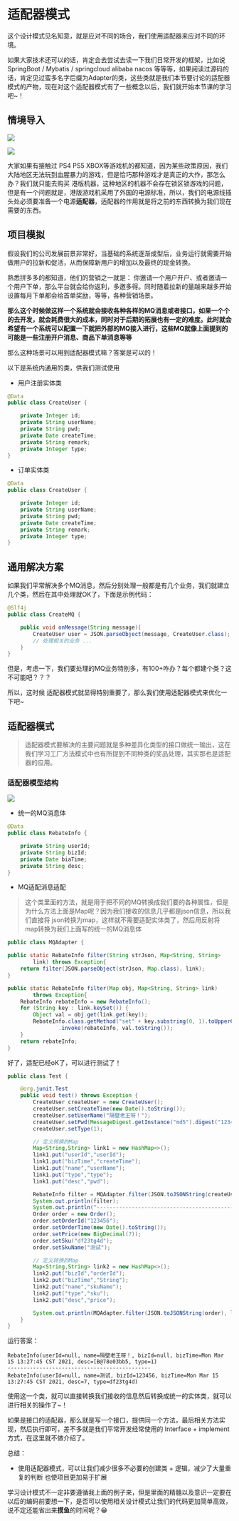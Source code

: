# 适配器模式

这个设计模式见名知意，就是应对不同的场合，我们使用适配器来应对不同的环境。

如果大家技术还可以的话，肯定会去尝试去读一下我们日常开发的框架，比如说 SpringBoot / Mybatis / springcloud alibaba nacos 等等等，如果阅读过源码的话，肯定见过蛮多名字后缀为Adapter的类，这些类就是我们本节要讨论的适配器模式的产物，现在对这个适配器模式有了一些概念以后，我们就开始本节课的学习吧~！



## 情境导入

![](https://img2018.cnblogs.com/blog/1272523/201901/1272523-20190129142942342-2089942613.png)

![](https://img2018.cnblogs.com/blog/1272523/201901/1272523-20190129143032772-477362990.png)

大家如果有接触过 PS4 PS5 XBOX等游戏机的都知道，因为某些政策原因，我们大陆地区无法玩到血腥暴力的游戏，但是恰巧那种游戏才是真正的大作，那怎么办？我们就只能去购买 港版机器，这种地区的机器不会存在锁区锁游戏的问题，但是有一个问题就是，港版游戏机采用了外国的电源标准，所以，我们的电源线插头处必须要准备一个电源**适配器**，适配器的作用就是将之前的东西转换为我们现在需要的东西。



## 项目模拟

假设我们的公司发展前景非常好，当基础的系统逐渐成型后，业务运行就需要开始做用户的拉新和促活，从而保障新用户的增加以及最终的现金转换。

熟悉拼多多的都知道，他们的营销之一就是： 你邀请⼀个⽤户开户、或者邀请⼀个⽤户下单，那么平台就会给你返利，多邀多得。同时随着拉新的量越来越多开始设置每⽉下单都会给⾸单奖励，等等，各种营销场景。

**那么这个时候做这样⼀个系统就会接收各种各样的MQ消息或者接⼝，如果⼀个个的去开发，就会耗费很⼤的成本，同时对于后期的拓展也有⼀定的难度。此时就会希望有⼀个系统可以配置⼀下就把外部的MQ接⼊进⾏，这些MQ就像上⾯提到的可能是⼀些注册开户消息、商品下单消息等等**

那么这种场景可以用到适配器模式嘛？答案是可以的！

以下是系统内通用的类，供我们测试使用

+ 用户注册实体类

```java
@Data
public class CreateUser {

    private Integer id;
    private String userName;
    private String pwd;
    private Date createTime;
    private String remark;
    private Integer type;
}
```

+ 订单实体类

```java
@Data
public class CreateUser {

    private Integer id;
    private String userName;
    private String pwd;
    private Date createTime;
    private String remark;
    private Integer type;
}
```



## 通用解决方案

如果我们平常解决多个MQ消息，然后分别处理一般都是有几个业务，我们就建立几个类，然后在其中处理就OK了，下面是示例代码：

```java
@Slf4j
public class CreateMQ {

    public void onMessage(String message){
        CreateUser user = JSON.parseObject(message, CreateUser.class);
        // 处理相关的业务 ...
    }
}
```



但是，考虑一下，我们要处理的MQ业务特别多，有100+咋办？每个都建个类？这不可能吧？？？

所以，这时候 适配器模式就显得特别重要了，那么我们使用适配器模式来优化一下吧~



## 适配器模式

> 适配器模式要解决的主要问题就是多种差异化类型的接⼝做统⼀输出，这在我们学习⼯⼚⽅法模式中也有所提到不同种类的奖品处理，其实那也是适配器的应⽤。

### 适配器模型结构

![](http://image.tinx.top/img20210315115507.png)

+ 统一的MQ消息体

```java
@Data
public class RebateInfo {

    private String userId;
    private String bizId;
    private Date biaTime;
    private String desc;
}
```

+ MQ适配消息适配

> 这个类里面的方法，就是用于把不同的MQ转换成我们要的各种属性，但是为什么方法上面是Map呢？因为我们接收的信息几乎都是json信息，所以我们直接将 json转换为map，这样就不需要适配实体类了，然后用反射将map转换为我们上面写的统一的MQ消息体

```java
public class MQAdapter {

public static RebateInfo filter(String strJson, Map<String, String>
        link) throws Exception{
    return filter(JSON.parseObject(strJson, Map.class), link);
}

public static RebateInfo filter(Map obj, Map<String, String> link)
        throws Exception{
    RebateInfo rebateInfo = new RebateInfo();
    for (String key : link.keySet()) {
        Object val = obj.get(link.get(key));
        RebateInfo.class.getMethod("set" + key.substring(0, 1).toUpperCase() + key.substring(1), String.class)
                .invoke(rebateInfo, val.toString());
    }
    return rebateInfo;
}
```



好了，适配已经oK了，可以进行测试了！

```java
public class Test {

    @org.junit.Test
    public void test() throws Exception {
        CreateUser createUser = new CreateUser();
        createUser.setCreateTime(new Date().toString());
        createUser.setUserName("隔壁老王呀！");
        createUser.setPwd(MessageDigest.getInstance("md5").digest("12345".getBytes()).toString());
        createUser.setType(1);

        // 定义转换的Map
        Map<String,String> link1 = new HashMap<>();
        link1.put("userId","userId");
        link1.put("bizTime","createTime");
        link1.put("name","userName");
        link1.put("type","type");
        link1.put("desc","pwd");

        RebateInfo filter = MQAdapter.filter(JSON.toJSONString(createUser), link1);
        System.out.println(filter);
        System.out.println("---------------------------------------------");
        Order order = new Order();
        order.setOrderId("123456");
        order.setOrderTime(new Date().toString());
        order.setPrice(new BigDecimal(7));
        order.setSku("df23tg4d");
        order.setSkuName("测试");

        // 定义转换的Map
        Map<String,String> link2 = new HashMap<>();
        link2.put("bizId","orderId");
        link2.put("bizTime","String");
        link2.put("name","skuName");
        link2.put("type","sku");
        link2.put("desc","price");

        System.out.println(MQAdapter.filter(JSON.toJSONString(order), link2));
    }
}
```

运行答案：

```console
RebateInfo(userId=null, name=隔壁老王呀！, bizId=null, bizTime=Mon Mar 15 13:27:45 CST 2021, desc=[B@78e03bb5, type=1)
---------------------------------------------
RebateInfo(userId=null, name=测试, bizId=123456, bizTime=Mon Mar 15 13:27:45 CST 2021, desc=7, type=df23tg4d)
```



使用这一个类，就可以直接转换我们接收的信息然后转换成统一的实体类，就可以进行相关的操作了~！



如果是接口的适配器，那么就是写一个接口，提供同一个方法，最后相关方法实现，然后执行即可，差不多就是我们平常开发经常使用的 Interface + implement方式，在这里就不做介绍了。



总结： 

+ 使用适配器模式，可以让我们减少很多不必要的创建类 + 逻辑，减少了大量重复的判断 也使项目更加易于扩展



学习设计模式不一定非要遵循我上面的例子来，但是里面的精髓以及意识一定要在以后的编码前要想一下，是否可以使用相关设计模式让我们的代码更加简单高效，说不定还能省出来**摸鱼**的时间呢？😁



